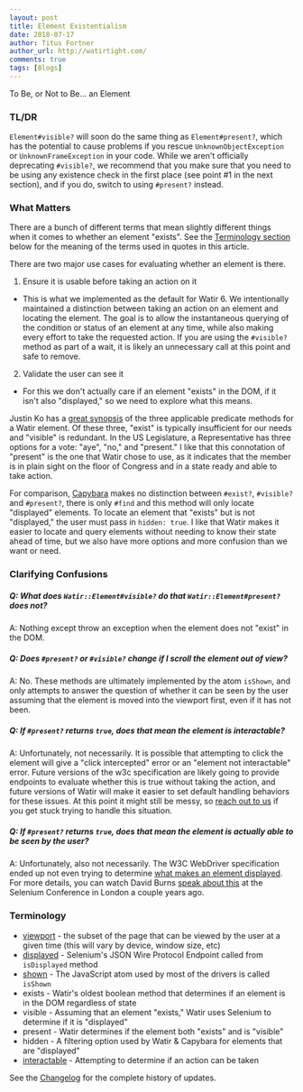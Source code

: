 ```yaml
---
layout: post
title: Element Existentialism
date: 2018-07-17
author: Titus Fortner
author_url: http://watirtight.com/
comments: true
tags: [Blogs]
---
```


To Be, or Not to Be... an Element
<!--more-->

### TL/DR

`Element#visible?` will soon do the same thing as `Element#present?`, which has the potential to cause problems if
you rescue `UnknownObjectException` or `UnknownFrameException` in your code. While we aren't officially 
deprecating `#visible?`, we recommend that you make sure that you need to be using any existence check in the first place 
(see point #1 in the next section), and if you do, switch to using `#present?` instead.

### What Matters

There are a bunch of different terms that mean slightly different things when it comes to whether an element "exists".
See the [Terminology section](#terminology) below for the meaning of the terms used in quotes in this article.

There are two major use cases for evaluating whether an element is there. 
1. Ensure it is usable before taking an action on it
* This is what we implemented as the default for Watir 6. We intentionally maintained a distinction 
between taking an action on an element and locating the element. The goal is to allow the instantaneous querying of 
the condition or status of an element at any time, while also making every effort to take the requested action. If
you are using the `#visible?` method as part of a wait, it is likely an unnecessary call at this point and safe to remove.


2. Validate the user can see it
* For this we don't actually care if an element "exists" in the DOM, if it isn't also "displayed," so we need to explore
what this means.

Justin Ko has a [great synopsis](https://jkotests.wordpress.com/2012/11/02/checking-for-an-element-exists-visible-present/)
of the three applicable predicate methods for a Watir element. Of these three, "exist" is typically insufficient
for our needs and "visible" is redundant. In the US Legislature, a Representative has three options for a vote: 
"aye", "no," and "present." I like that this connotation of "present" is the one that Watir chose to use, as it 
indicates that the member is in plain sight on the floor of Congress and in a state ready and able to take action.

For comparison, [Capybara](https://github.com/teamcapybara/capybara/) makes no distinction between `#exist?`, `#visible?` and `#present?`, 
there is only `#find` and this method will only locate "displayed" elements. 
To locate an element that "exists" but is not "displayed," the
user must pass in `hidden: true`. I like that Watir makes it easier to locate and query elements without needing to 
know their state ahead of time, but we also have more options and more confusion than we want or need.
 
### Clarifying Confusions

##### Q: What does `Watir::Element#visible?` do that `Watir::Element#present?` does not?
A: Nothing except throw an exception when the element does not "exist" in the DOM. 

##### Q: Does `#present?` or `#visible?` change if I scroll the element out of view?
A: No. These methods are ultimately implemented by the atom `isShown`, and only attempts to answer the question of whether it 
 can be seen by the user assuming that the element is moved into the viewport first, even if it has not been.

##### Q: If `#present?` returns `true`, does that mean the element is interactable?
A: Unfortunately, not necessarily. It is possible that attempting to click the element will give a "click intercepted" error 
or an "element not interactable" error. Future versions of the w3c specification are likely going to provide
 endpoints to evaluate whether this is true without taking the action, and future versions of Watir will make it easier
 to set default handling behaviors for these issues. At this point it might still be messy, so 
 [reach out to us](http://watir.com/help/) if you get stuck trying to handle this situation.

##### Q: If `#present?` returns `true`, does that mean the element is actually able to be seen by the user?
A: Unfortunately, also not necessarily. The W3C WebDriver specification ended up not even trying to determine
[what makes an element displayed](https://w3c.github.io/webdriver/#element-displayedness). For more details, you
can watch David Burns [speak about this](https://www.youtube.com/watch?v=hTa1KI6fQpg&index=12&list=PLPJWVzLeEy93T9EBvfn9KAmrYYez3oGcD)
 at the Selenium Conference in London a couple years ago.                    

### Terminology

* [viewport](https://drafts.csswg.org/css-device-adapt/#the-viewport) - 
the subset of the page that can be viewed by the user at a given time (this will vary by device, window size, etc)
* [displayed](https://github.com/SeleniumHQ/selenium/wiki/JsonWireProtocol#sessionsessionidelementiddisplayed) - 
Selenium's JSON Wire Protocol Endpoint called from `isDisplayed` method
* [shown](https://github.com/SeleniumHQ/selenium/blob/e09e28f016c9f53196cf68d6f71991c5af4a35d4/javascript/atoms/dom.js#L437) - 
The JavaScript atom used by most of the drivers is called `isShown`
* exists - Watir's oldest boolean method that determines if an element is in the DOM regardless of state
* visible - Assuming that an element "exists," Watir uses Selenium to determine if it is "displayed"
* present - Watir determines if the element both "exists" and is "visible"
* hidden - A filtering option used by Watir & Capybara for elements that are "displayed"
* [interactable](https://w3c.github.io/webdriver/#dfn-interactable) - Attempting to determine if an action can be taken

See the [Changelog](https://github.com/watir/watir/blob/master/CHANGES.md) 
for the complete history of updates.
